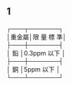 1
-
┌───┬───────┐  
│重金屬│限  量  標  準│  
├───┼───────┤  
│  鉛  │0.3ppm  以下  │  
├───┼───────┤  
│  銅  │5ppm  以下    │  
└───┴───────┘

